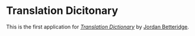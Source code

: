 # Translation Dicitonary

This is the first application for
[*Translation Dictionary*](http://trldictionary.betteridge.us/) 
by [Jordan Betteridge](http://jordan.betteridge.us/).